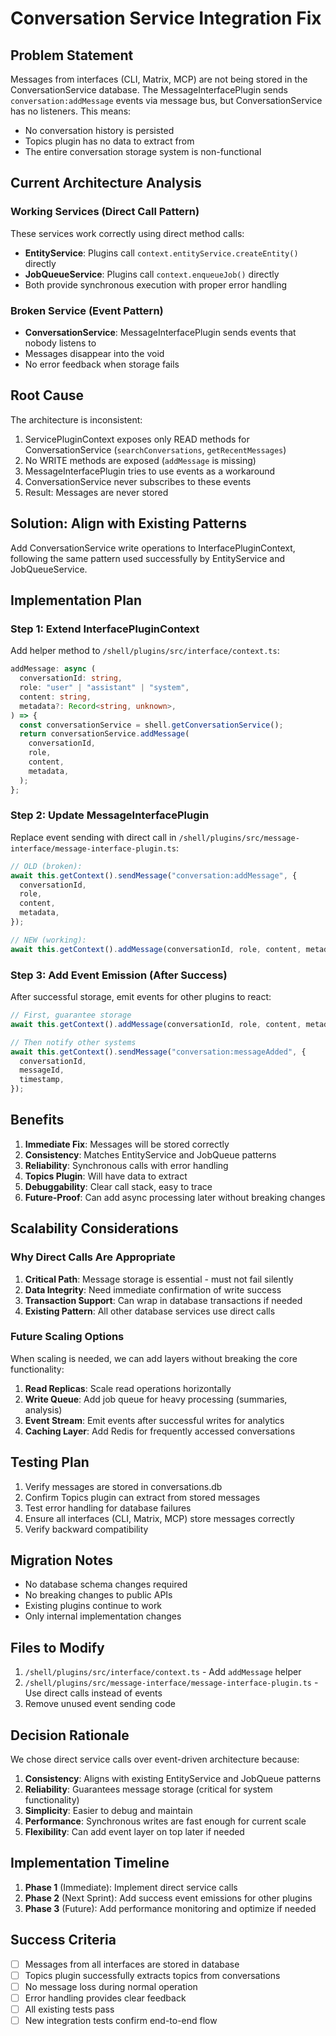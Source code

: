 # Conversation Service Integration Fix

## Problem Statement

Messages from interfaces (CLI, Matrix, MCP) are not being stored in the ConversationService database. The MessageInterfacePlugin sends `conversation:addMessage` events via message bus, but ConversationService has no listeners. This means:

- No conversation history is persisted
- Topics plugin has no data to extract from
- The entire conversation storage system is non-functional

## Current Architecture Analysis

### Working Services (Direct Call Pattern)

These services work correctly using direct method calls:

- **EntityService**: Plugins call `context.entityService.createEntity()` directly
- **JobQueueService**: Plugins call `context.enqueueJob()` directly
- Both provide synchronous execution with proper error handling

### Broken Service (Event Pattern)

- **ConversationService**: MessageInterfacePlugin sends events that nobody listens to
- Messages disappear into the void
- No error feedback when storage fails

## Root Cause

The architecture is inconsistent:

1. ServicePluginContext exposes only READ methods for ConversationService (`searchConversations`, `getRecentMessages`)
2. No WRITE methods are exposed (`addMessage` is missing)
3. MessageInterfacePlugin tries to use events as a workaround
4. ConversationService never subscribes to these events
5. Result: Messages are never stored

## Solution: Align with Existing Patterns

Add ConversationService write operations to InterfacePluginContext, following the same pattern used successfully by EntityService and JobQueueService.

## Implementation Plan

### Step 1: Extend InterfacePluginContext

Add helper method to `/shell/plugins/src/interface/context.ts`:

```typescript
addMessage: async (
  conversationId: string,
  role: "user" | "assistant" | "system",
  content: string,
  metadata?: Record<string, unknown>,
) => {
  const conversationService = shell.getConversationService();
  return conversationService.addMessage(
    conversationId,
    role,
    content,
    metadata,
  );
};
```

### Step 2: Update MessageInterfacePlugin

Replace event sending with direct call in `/shell/plugins/src/message-interface/message-interface-plugin.ts`:

```typescript
// OLD (broken):
await this.getContext().sendMessage("conversation:addMessage", {
  conversationId,
  role,
  content,
  metadata,
});

// NEW (working):
await this.getContext().addMessage(conversationId, role, content, metadata);
```

### Step 3: Add Event Emission (After Success)

After successful storage, emit events for other plugins to react:

```typescript
// First, guarantee storage
await this.getContext().addMessage(conversationId, role, content, metadata);

// Then notify other systems
await this.getContext().sendMessage("conversation:messageAdded", {
  conversationId,
  messageId,
  timestamp,
});
```

## Benefits

1. **Immediate Fix**: Messages will be stored correctly
2. **Consistency**: Matches EntityService and JobQueue patterns
3. **Reliability**: Synchronous calls with error handling
4. **Topics Plugin**: Will have data to extract
5. **Debuggability**: Clear call stack, easy to trace
6. **Future-Proof**: Can add async processing later without breaking changes

## Scalability Considerations

### Why Direct Calls Are Appropriate

1. **Critical Path**: Message storage is essential - must not fail silently
2. **Data Integrity**: Need immediate confirmation of write success
3. **Transaction Support**: Can wrap in database transactions if needed
4. **Existing Pattern**: All other database services use direct calls

### Future Scaling Options

When scaling is needed, we can add layers without breaking the core functionality:

1. **Read Replicas**: Scale read operations horizontally
2. **Write Queue**: Add job queue for heavy processing (summaries, analysis)
3. **Event Stream**: Emit events after successful writes for analytics
4. **Caching Layer**: Add Redis for frequently accessed conversations

## Testing Plan

1. Verify messages are stored in conversations.db
2. Confirm Topics plugin can extract from stored messages
3. Test error handling for database failures
4. Ensure all interfaces (CLI, Matrix, MCP) store messages correctly
5. Verify backward compatibility

## Migration Notes

- No database schema changes required
- No breaking changes to public APIs
- Existing plugins continue to work
- Only internal implementation changes

## Files to Modify

1. `/shell/plugins/src/interface/context.ts` - Add `addMessage` helper
2. `/shell/plugins/src/message-interface/message-interface-plugin.ts` - Use direct calls instead of events
3. Remove unused event sending code

## Decision Rationale

We chose direct service calls over event-driven architecture because:

1. **Consistency**: Aligns with existing EntityService and JobQueue patterns
2. **Reliability**: Guarantees message storage (critical for system functionality)
3. **Simplicity**: Easier to debug and maintain
4. **Performance**: Synchronous writes are fast enough for current scale
5. **Flexibility**: Can add event layer on top later if needed

## Implementation Timeline

1. **Phase 1** (Immediate): Implement direct service calls
2. **Phase 2** (Next Sprint): Add success event emissions for other plugins
3. **Phase 3** (Future): Add performance monitoring and optimize if needed

## Success Criteria

- [ ] Messages from all interfaces are stored in database
- [ ] Topics plugin successfully extracts topics from conversations
- [ ] No message loss during normal operation
- [ ] Error handling provides clear feedback
- [ ] All existing tests pass
- [ ] New integration tests confirm end-to-end flow
